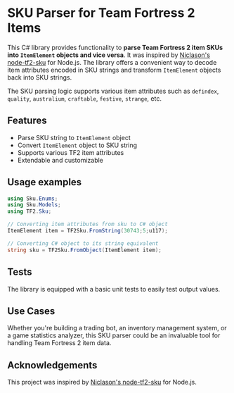 # SKU Parser for Team Fortress 2 Items

This C# library provides functionality to **parse Team Fortress 2 item SKUs into `ItemElement` objects and vice versa**. It was inspired by [Niclason's node-tf2-sku](https://github.com/Nicklason/node-tf2-sku) for Node.js. The library offers a convenient way to decode item attributes encoded in SKU strings and transform `ItemElement` objects back into SKU strings.

The SKU parsing logic supports various item attributes such as `defindex`, `quality`, `australium`, `craftable`, `festive`, `strange`, etc.

## Features
- Parse SKU string to `ItemElement` object
- Convert `ItemElement` object to SKU string
- Supports various TF2 item attributes
- Extendable and customizable

## Usage examples
```csharp
using Sku.Enums;
using Sku.Models;
using TF2.Sku;

// Converting item attributes from sku to C# object
ItemElement item = TF2Sku.FromString(30743;5;u117);

// Converting C# object to its string equivalent
string sku = TF2Sku.FromObject(ItemElement item);
```
## Tests
The library is equipped with a basic unit tests to easily test output values.

## Use Cases
Whether you're building a trading bot, an inventory management system, or a game statistics analyzer, this SKU parser could be an invaluable tool for handling Team Fortress 2 item data.

## Acknowledgements
This project was inspired by [Niclason's node-tf2-sku](https://github.com/Nicklason/node-tf2-sku) for Node.js.
